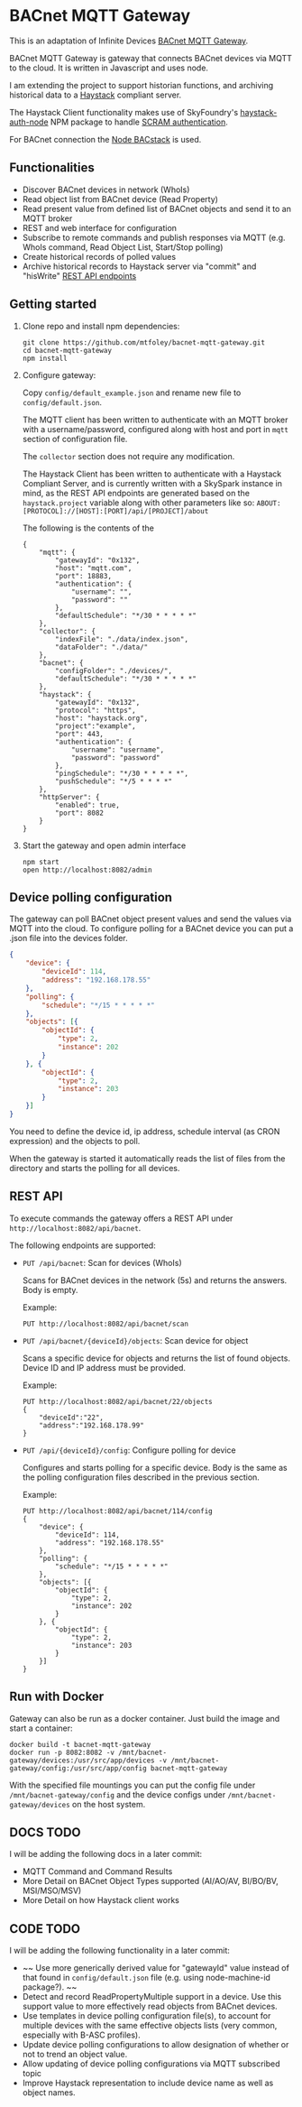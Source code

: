 # BACnet MQTT Gateway

This is an adaptation of Infinite Devices [BACnet MQTT Gateway](https://github.com/infinimesh/bacnet-mqtt-gateway).

BACnet MQTT Gateway is gateway that connects BACnet devices via MQTT to the cloud. It is written in Javascript and uses node. 

I am extending the project to support historian functions, and archiving historical data to a [Haystack](https://project-haystack.org) compliant server. 

The Haystack Client functionality makes use of SkyFoundry's [haystack-auth-node](https://www.npmjs.com/package/@skyfoundry/haystack-auth) NPM package to handle [SCRAM authentication](https://project-haystack.org/doc/Auth).

For BACnet connection the [Node BACstack](https://github.com/fh1ch/node-bacstack) is used.

## Functionalities

* Discover BACnet devices in network (WhoIs)
* Read object list from BACnet device (Read Property)
* Read present value from defined list of BACnet objects and send it to an MQTT broker
* REST and web interface for configuration
* Subscribe to remote commands and publish responses via MQTT (e.g. WhoIs command, Read Object List, Start/Stop polling)
* Create historical records of polled values
* Archive historical records to Haystack server via "commit" and "hisWrite" [REST API endpoints](https://project-haystack.org/doc/Ops)
## Getting started

1. Clone repo and install npm dependencies:

    ```shell
    git clone https://github.com/mtfoley/bacnet-mqtt-gateway.git
    cd bacnet-mqtt-gateway
    npm install
    ```

2. Configure gateway:

    Copy `config/default_example.json` and rename new file to `config/default.json`. 

    The MQTT client has been written to authenticate with an MQTT broker with a username/password, configured along with host and port in `mqtt` section of configuration file.

    The `collector` section does not require any modification.

    The Haystack Client has been written to authenticate with a Haystack Compliant Server, and is currently written with a SkySpark instance in mind, as the REST API endpoints are generated based on the `haystack.project` variable along with other parameters like so:
    `ABOUT: [PROTOCOL]://[HOST]:[PORT]/api/[PROJECT]/about`

    The following is the contents of the 
    
    ```
    {
        "mqtt": {
            "gatewayId": "0x132",
            "host": "mqtt.com",
            "port": 18883,
            "authentication": {
                "username": "",
                "password": ""
            },
            "defaultSchedule": "*/30 * * * * *"
        },
        "collector": {
            "indexFile": "./data/index.json",
            "dataFolder": "./data/"
        },
        "bacnet": {
            "configFolder": "./devices/",
            "defaultSchedule": "*/30 * * * * *"
        },
        "haystack": {
            "gatewayId": "0x132",
            "protocol": "https",
            "host": "haystack.org",
            "project":"example",
            "port": 443,
            "authentication": {
                "username": "username",
                "password": "password"    
            },
            "pingSchedule": "*/30 * * * * *",
            "pushSchedule": "*/5 * * * *"
        },
        "httpServer": {
            "enabled": true,
            "port": 8082
        }
    }

    ```
    
3. Start the gateway and open admin interface

    ```shell
    npm start
    open http://localhost:8082/admin
    ```

## Device polling configuration

The gateway can poll BACnet object present values and send the values via MQTT into the cloud. To configure polling for a BACnet device you can put a .json file into the devices folder.

```json
{
    "device": {
        "deviceId": 114,
        "address": "192.168.178.55"
    },
    "polling": {
        "schedule": "*/15 * * * * *"
    },
    "objects": [{
        "objectId": {
            "type": 2,
            "instance": 202
        }
    }, {
        "objectId": {
            "type": 2,
            "instance": 203
        }
    }]
}
```

You need to define the device id, ip address, schedule interval (as CRON expression) and the objects to poll. 

When the gateway is started it automatically reads the list of files from the directory and starts the polling for all devices.
 
## REST API

To execute commands the gateway offers a REST API under `http://localhost:8082/api/bacnet`.

The following endpoints are supported:

* `PUT /api/bacnet`: Scan for devices (WhoIs)
    
    Scans for BACnet devices in the network (5s) and returns the answers. Body is empty.
    
    Example:
    ```
    PUT http://localhost:8082/api/bacnet/scan
    ```  
    
* `PUT /api/bacnet/{deviceId}/objects`: Scan device for object

    Scans a specific device for objects and returns the list of found objects. Device ID and IP address must be provided.
    
    Example:
    ```
    PUT http://localhost:8082/api/bacnet/22/objects
    {
        "deviceId":"22",
        "address":"192.168.178.99"
    }
    ```
    
* `PUT /api/{deviceId}/config`: Configure polling for device

    Configures and starts polling for a specific device. Body is the same as the polling configuration files described in the previous section.
    
    Example:
    ```
    PUT http://localhost:8082/api/bacnet/114/config
    {
        "device": {
            "deviceId": 114,
            "address": "192.168.178.55"
        },
        "polling": {
            "schedule": "*/15 * * * * *"
        },
        "objects": [{
            "objectId": {
                "type": 2,
                "instance": 202
            }
        }, {
            "objectId": {
                "type": 2,
                "instance": 203
            }
        }]
    }
    ```

## Run with Docker

Gateway can also be run as a docker container. Just build the image and start a container:

```shell
docker build -t bacnet-mqtt-gateway
docker run -p 8082:8082 -v /mnt/bacnet-gateway/devices:/usr/src/app/devices -v /mnt/bacnet-gateway/config:/usr/src/app/config bacnet-mqtt-gateway
```

With the specified file mountings you can put the config file under `/mnt/bacnet-gateway/config` and the device configs under `/mnt/bacnet-gateway/devices` on the host system.

## DOCS TODO

I will be adding the following docs in a later commit:
* MQTT Command and Command Results
* More Detail on BACnet Object Types supported (AI/AO/AV, BI/BO/BV, MSI/MSO/MSV)
* More Detail on how Haystack client works

## CODE TODO

I will be adding the following functionality in a later commit:
* ~~ Use more generically derived value for "gatewayId" value instead of that found in `config/default.json` file (e.g. using node-machine-id package?). ~~
* Detect and record ReadPropertyMultiple support in a device. Use this support value to more effectively read objects from BACnet devices.
* Use templates in device polling configuration file(s), to account for multiple devices with the same effective objects lists (very common, especially with B-ASC profiles).
* Update device polling configurations to allow designation of whether or not to trend an object value.
* Allow updating of device polling configurations via MQTT subscribed topic
* Improve Haystack representation to include device name as well as object names.